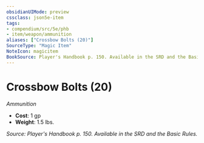 ```yaml
---
obsidianUIMode: preview
cssclass: json5e-item
tags:
- compendium/src/5e/phb
- item/weapon/ammunition
aliases: ["Crossbow Bolts (20)"]
SourceType: "Magic Item"
NoteIcon: magicitem
BookSource: Player's Handbook p. 150. Available in the SRD and the Basic Rules.
---
```

# Crossbow Bolts (20)
*Ammunition*  

- **Cost**: 1 gp
- **Weight**: 1.5 lbs.

*Source: Player's Handbook p. 150. Available in the SRD and the Basic Rules.*
